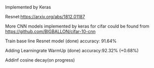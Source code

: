 Implemented by Keras

Resnet:https://arxiv.org/abs/1812.01187

More CNN models implemented by keras for cifar could be found from https://github.com/BIGBALLON/cifar-10-cnn

Train base line Resnet model (done) accuracy: 91.64%

Adding Learningrate WarmUp (done) accuracy:92.32% (+0.68%)

Addinf cosine decay(on progress)
